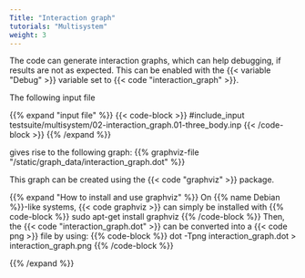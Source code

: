 ```yaml
---
Title: "Interaction graph"
tutorials: "Multisystem"
weight: 3
---
```


The code can generate interaction graphs, which can help debugging, if results are not as expected. This can be enabled with the {{< variable "Debug" >}} variable set to {{< code "interaction_graph" >}}.

The following input file 

{{% expand "input file" %}}
{{< code-block >}}
#include_input testsuite/multisystem/02-interaction_graph.01-three_body.inp
{{< /code-block >}}
{{% /expand %}}

gives rise to the following graph:
{{% graphviz-file "/static/graph_data/interaction_graph.dot" %}}

This graph can be created using the {{< code "graphviz" >}} package.

{{% expand "How to install and use graphviz" %}}
On {{% name Debian %}}-like systems, {{< code graphviz >}} can simply be installed with
{{% code-block %}}
sudo apt-get install graphviz
{{% /code-block %}}
Then, the {{< code "interaction_graph.dot" >}} can be converted into a {{< code png >}} file by using:
{{% code-block %}}
dot -Tpng interaction_graph.dot > interaction_graph.png
{{% /code-block %}}

{{% /expand %}}